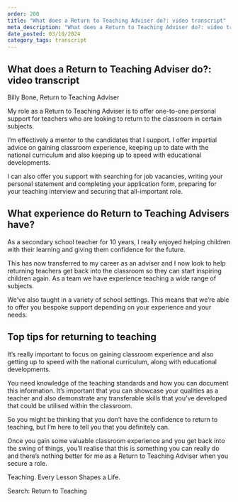 ```yaml
---
order: 200
title: "What does a Return to Teaching Adviser do?: video transcript"
meta_description: "What does a Return to Teaching Adviser do?: video transcript"
date_posted: 03/10/2024
category_tags: transcript
---
```


## What does a Return to Teaching Adviser do?: video transcript 
Billy Bone, Return to Teaching Adviser 

My role as a Return to Teaching Adviser is to offer one-to-one personal support for teachers who are looking to return to the classroom in certain subjects. 

I’m effectively a mentor to the candidates that I support. I offer impartial advice on gaining classroom experience, keeping up to date with the national curriculum and also keeping up to speed with educational developments. 

I can also offer you support with searching for job vacancies, writing your personal statement and completing your application form, preparing for your teaching interview and securing that all-important role.

## What experience do Return to Teaching Advisers have? 
As a secondary school teacher for 10 years, I really enjoyed helping children with their learning and giving them confidence for the future. 

This has now transferred to my career as an adviser and I now look to help returning teachers get back into the classroom so they can start inspiring children again. As a team we have experience teaching a wide range of subjects. 

We’ve also taught in a variety of school settings. This means that we’re able to offer you bespoke support depending on your experience and your needs. 

## Top tips for returning to teaching
It’s really important to focus on gaining classroom experience and also getting up to speed with the national curriculum, along with educational developments. 

You need knowledge of the teaching standards and how you can document this information. It’s important that you can showcase your qualities as a teacher and also demonstrate any transferable skills that you’ve developed that could be utilised within the classroom. 

So you might be thinking that you don’t have the confidence to return to teaching, but I’m here to tell you that you definitely can. 

Once you gain some valuable classroom experience and you get back into the swing of things, you’ll realise that this is something you can really do and there’s nothing better for me as a Return to Teaching Adviser when you secure a role. 

Teaching. Every Lesson Shapes a Life.

Search: Return to Teaching 